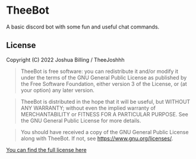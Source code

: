 # TheeBot
A basic discord bot with some fun and useful chat commands.

License
------
Copyright (C) 2022 Joshua Billing / TheeJoshhh

>TheeBot is free software: you can redistribute it and/or modify
>it under the terms of the GNU General Public License as published by
>the Free Software Foundation, either version 3 of the License, or
>(at your option) any later version.

>TheeBot is distributed in the hope that it will be useful,
>but WITHOUT ANY WARRANTY; without even the implied warranty of
>MERCHANTABILITY or FITNESS FOR A PARTICULAR PURPOSE.  See the
>GNU General Public License for more details.

>You should have received a copy of the GNU General Public License
>along with TheeBot.  If not, see <https://www.gnu.org/licenses/>.

[You can find the full license here](../main/LICENSE)
